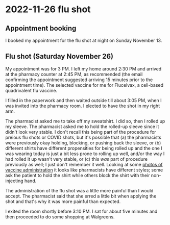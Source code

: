 # 2022-11-26 flu shot

## Appointment booking

I booked my appointment for the flu shot at night on Sunday November
13.

## Flu shot (Saturday November 26)

My appointment was for 3 PM. I left my home around 2:30 PM and arrived
at the pharmacy counter at 2:45 PM, as recommended (the email
confirming the appointment suggested arriving 15 minutes prior to the
appointment time). The selected vaccine for me for Flucelvax, a
cell-based quadrivalent flu vaccine.

I filled in the paperwork and then waited outside
till about 3:05 PM, when I was invited into the pharmacy room. I elected to have the shot in my right arm.

The pharmacist asked me to take off my sweatshirt. I did so, then I
rolled up my sleeve. The pharmacist asked me to hold the rolled-up
sleeve since it didn't look very stable. I don't recall this being
part of the procedure for preious flu shots or COVID shots, but it's
possible that (a) the pharmacists were previously okay holding,
blocking, or pushing back the sleeve, or (b) different shirts have
different propensities for being rolled up and the one I was wearing
today is just a bit less prone to rolling up well, and/or the way I
had rolled it up wasn't very stable, or (c) this *was* part of
procedure previously as well; I just don't remember it well. Looking
at some [photos of vaccine
administration](https://theconversation.com/why-do-we-get-shots-in-the-arm-its-all-about-the-muscle-161259)
it looks like pharmacists have different styles; some ask the patient
to hold the shirt while others block the shirt with their
non-injecting hand.

The administration of the flu shot was a little more painful than I
would accept. The pharmacist said that she erred a little bit when
applying the shot and that's why it was more painful than expected.

I exited the room shortly before 3:10 PM. I sat for about five minutes
and then proceeded to do some shopping at Walgreens.
